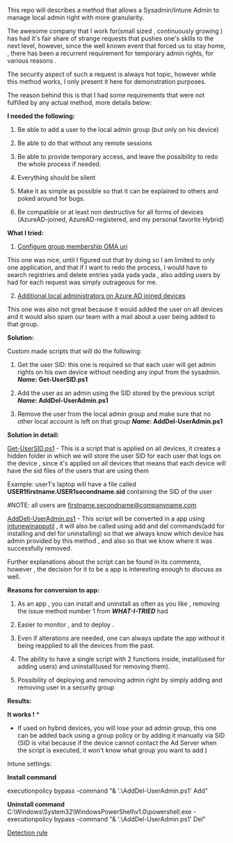 This repo will describes a method that allows a Sysadmin/Intune Admin to manage local admin right with more granularity.

  
The awesome company that I work for(small sized , continuously growing ) has had it's fair share of strange requests that pushes one's skills to the next level, however, since the well known event that forced us to stay home, , there has been a recurrent requirement for temporary admin rights, for various reasons .

The security aspect of such a request is always hot topic, however while this method works, I only present it here for demonstration purposes.

The reason behind this is that I had some requirements that were not fulfilled by any actual method, more details below:  

**I needed the following:**

1.  Be able to add a user to the local admin group (but only on his device)
    
2.  Be able to do that without any remote sessions
    
3.  Be able to provide temporary access, and leave the possibility to redo the whole process if needed.
    
4.  Everything should be silent
    
5.  Make it as simple as possible so that it can be explained to others and poked around for bugs.
    
6.  Be compatible or at least non destructive for all forms of devices (AzureAD-joined, AzureAD-registered, and my personal favorite Hybrid)
    

  

**What I tried:**

1.  [Configure group membership OMA uri](https://www.inthecloud247.com/manage-the-local-administrators-group-with-microsoft-intune-azure-ad-joined-windows-10-devices/)
    

This one was nice, until I figured out that by doing so I am limited to only one application, and that if I want to redo the process, I would have to search registries and delete entries yada yada yada , also adding users by had for each request was simply outrageous for me.

2.  [Additional local administrators on Azure AD joined devices](https://docs.microsoft.com/en-us/azure/active-directory/devices/assign-local-admin#manage-the-device-administrator-role)

This one was also not great because it would added the user on all devices and it would also spam our team with a mail about a user being added to that group.

  

  

**Solution:**

Custom made scripts that will do the following:

1.  Get the user SID: this one is required so that each user will get admin rights on his own device without needing any input from the sysadmin.  _**Name**_**: Get-UserSID.ps1**
    
2.  Add the user as an admin using the SID stored by the previous script  
    _**Name**_**: AddDel-UserAdmin.ps1**
    
3.  Remove the user from the local admin group and make sure that no other local account is left on that group  _**Name**_**: AddDel-UserAdmin.ps1**
    

  
  

**Solution in detail:**

[Get-UserSID.ps1](https://github.com/cosminmocan/AddDel-UserAdmin/blob/main/Get-UserSID.ps1)  - This is a script that is applied on all devices, it creates a hidden folder in which we will store the user SID for each user that logs on the device , since it's applied on all devices that means that each device will have the sid files of the users that are using them

Example: user1's laptop will have a file called  **USER1firstname.USER1secondname.sid**  containing the SID of the user

#NOTE: all users are  [firstname.secondname@companyname.com](mailto:firstname.secondname@companyname.com)

  

[AddDell-UserAdmin.ps1](https://github.com/cosminmocan/AddDel-UserAdmin/blob/main/AddDell-UserAdmin.ps1)  - This script will be converted in a app using  [intunewinapputil](https://github.com/microsoft/Microsoft-Win32-Content-Prep-Tool)  , it will also be called using add and del commands(add for installing and del for uninstalling) so that we always know which device has admin provided by this method , and also so that we know where it was successfully removed.

Further explanations about the script can be found in its comments, however , the decision for it to be a app is interesting enough to discuss as well.

**Reasons for conversion to app:**

1.  As an app , you can install and uninstall as often as you like , removing the issue method number 1 from  _**WHAT-I-TRIED**_  had
    
2.  Easier to monitor , and to deploy .
    
3.  Even if alterations are needed, one can always update the app without it being reapplied to all the devices from the past.
    
4.  The ability to have a single script with 2 functions inside, install(used for adding users) and uninstall(used for removing them).

5. Possibility of deploying and removing admin right by simply adding and removing user in a security group
    

  

**Results:**

**It works !**  *

* If used on hybrid devices, you will lose your ad admin group, this one can be added back using a group policy or by adding it manually via SID (SID is vital because if the device cannot contact the Ad Server when the script is executed, it won't know what group you want to add )

Intune settings:

**Install command**

executionpolicy bypass -command "& '.\AddDel-UserAdmin.ps1' Add"

**Uninstall command**  
C:\Windows\System32\WindowsPowerShell\v1.0\powershell.exe -executionpolicy bypass -command "& '.\AddDel-UserAdmin.ps1' Del"

  

[Detection rule](https://imgur.com/a/KFKhmtr)
